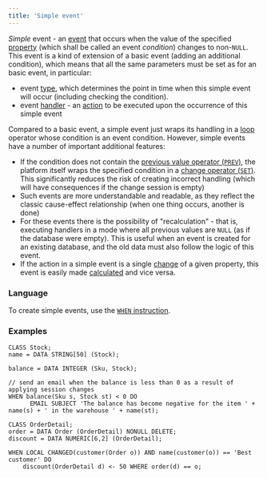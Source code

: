 ```yaml
---
title: 'Simple event'
---
```


*Simple* event - an [event](Events.md) that occurs when the value of the specified [property](Properties.md) (which shall be called an event *condition*) changes to non-`NULL`. This event is a kind of extension of a basic event (adding an additional condition), which means that all the same parameters must be set as for an basic event, in particular:

-   event [type](Events.md#type), which determines the point in time when this simple event will occur (including checking the condition).
-   event [handler](Events.md) - an [action](Actions.md) to be executed upon the occurrence of this simple event

Compared to a basic event, a simple event just wraps its handling in a [loop](Loop_FOR_.md) operator whose condition is an event condition. However, simple events have a number of important additional features:

-   If the condition does not contain the [previous value operator (`PREV`)](Previous_value_PREV_.md), the platform itself wraps the specified condition in a [change operator (`SET`)](Change_operators_SET_CHANGED_..._.md). This significantly reduces the risk of creating incorrect handling (which will have consequences if the change session is empty)
-   Such events are more understandable and readable, as they reflect the classic cause-effect relationship (when one thing occurs, another is done)
-   For these events there is the possibility of "recalculation" - that is, executing handlers in a mode where all previous values are `NULL` (as if the database were empty). This is useful when an event is created for an existing database, and the old data must also follow the logic of this event.
-   If the action in a simple event is a single [change](Property_change_CHANGE_.md) of a given property, this event is easily made [calculated](Calculated_events.md) and vice versa.

### Language

To create simple events, use the [`WHEN` instruction](WHEN_instruction.md).

### Examples

```lsf
CLASS Stock;
name = DATA STRING[50] (Stock);

balance = DATA INTEGER (Sku, Stock);

// send an email when the balance is less than 0 as a result of applying session changes
WHEN balance(Sku s, Stock st) < 0 DO
      EMAIL SUBJECT 'The balance has become negative for the item ' + name(s) + ' in the warehouse ' + name(st);

CLASS OrderDetail;
order = DATA Order (OrderDetail) NONULL DELETE;
discount = DATA NUMERIC[6,2] (OrderDetail);

WHEN LOCAL CHANGED(customer(Order o)) AND name(customer(o)) == 'Best customer' DO
    discount(OrderDetail d) <- 50 WHERE order(d) == o;
```
